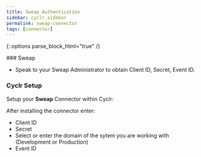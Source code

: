 ```yaml
---
title: Sweap Authentication
sidebar: cyclr_sidebar
permalink: sweap-connector
tags: [connector]
---
```

{::options parse_block_html="true" /}
<section class="card py-5 my-5">
### Sweap

*   Speak to your Sweap Administrator to obtain Client ID, Secret, Event ID.

### Cyclr Setup

Setup your **Sweap** Connector within Cyclr:

After installing the connector enter:
 * Client ID
 * Secret
 * Select or enter the domain of the sytem you are working with (Development or Production)
 * Event ID

</section>
